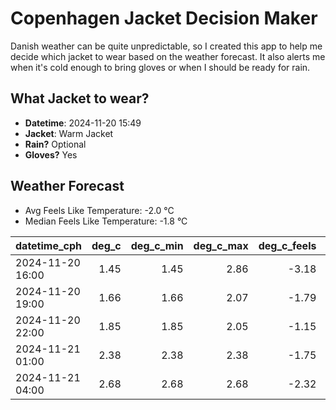 
# Copenhagen Jacket Decision Maker

Danish weather can be quite unpredictable, so I created this app to help me decide which jacket to wear based on the weather forecast. 
It also alerts me when it's cold enough to bring gloves or when I should be ready for rain.

## What Jacket to wear?

- **Datetime**: 2024-11-20 15:49
- **Jacket**: Warm Jacket
- **Rain?** Optional
- **Gloves?** Yes

## Weather Forecast
- Avg Feels Like Temperature: -2.0 °C
- Median Feels Like Temperature: -1.8 °C

| datetime_cph     |   deg_c |   deg_c_min |   deg_c_max |   deg_c_feels | weather   | wind   | rain   |
|:-----------------|--------:|------------:|------------:|--------------:|:----------|:-------|:-------|
| 2024-11-20 16:00 |    1.45 |        1.45 |        2.86 |         -3.18 | Rain      | Medium | Low    |
| 2024-11-20 19:00 |    1.66 |        1.66 |        2.07 |         -1.79 | Clouds    | Low    | None   |
| 2024-11-20 22:00 |    1.85 |        1.85 |        2.05 |         -1.15 | Snow      | Low    | None   |
| 2024-11-21 01:00 |    2.38 |        2.38 |        2.38 |         -1.75 | Snow      | Low    | None   |
| 2024-11-21 04:00 |    2.68 |        2.68 |        2.68 |         -2.32 | Snow      | Medium | None   |
        